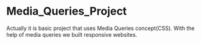 # Media_Queries_Project
Actually it is basic project that uses Media Queries concept(CSS).
With the help of media queries we built responsive websites.

